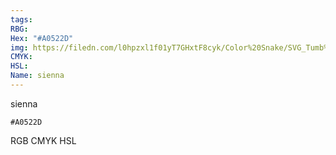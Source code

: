 ```yaml
---
tags:
RBG:
Hex: "#A0522D"
img: https://filedn.com/l0hpzxl1f01yT7GHxtF8cyk/Color%20Snake/SVG_Tumb%20Mass%20No%20Name/#A0522D.svg
CMYK:
HSL:
Name: sienna
---
```

sienna
```palette
#A0522D
```
RGB
CMYK
HSL